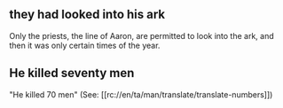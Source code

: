 ## they had looked into his ark ##

Only the priests, the line of Aaron, are permitted to look into the ark, and then it was only certain times of the year.

## He killed seventy men ##

"He killed 70 men" (See: [[rc://en/ta/man/translate/translate-numbers]])